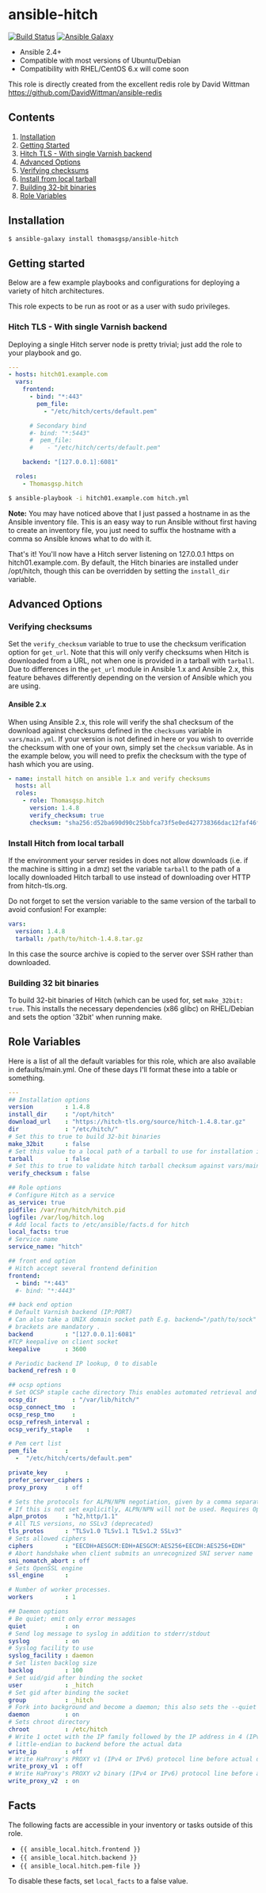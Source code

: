 # ansible-hitch

[![Build Status](https://api.travis-ci.org/ThomasGsp/ansible-hitch.svg?branch=master)](https://travis-ci.org/ThomasGsp/ansible-hitch) [![Ansible Galaxy](https://img.shields.io/badge/galaxy-ThomasGsp.hitch-blue.svg?style=flat)](https://galaxy.ansible.com/thomasgsp/ansible-hitch)

 - Ansible 2.4+
 - Compatible with most versions of Ubuntu/Debian
 - Compatibility with RHEL/CentOS 6.x will come soon

 This role is directly created from the excellent redis role by David Wittman
 https://github.com/DavidWittman/ansible-redis

## Contents

 1. [Installation](#installation)
 2. [Getting Started](#getting-started)
  1. [Hitch TLS - With single Varnish backend](#single-hitch-varnish)
 3. [Advanced Options](#advanced-options)
  1. [Verifying checksums](#verifying-checksums)
  2. [Install from local tarball](#install-from-local-tarball)
  3. [Building 32-bit binaries](#building-32-bit-binaries)
 4. [Role Variables](#role-variables)

## Installation

``` bash
$ ansible-galaxy install thomasgsp/ansible-hitch
```

## Getting started

Below are a few example playbooks and configurations for deploying a variety of hitch architectures.

This role expects to be run as root or as a user with sudo privileges.

### Hitch TLS - With single Varnish backend

Deploying a single Hitch server node is pretty trivial; just add the role to your playbook and go.

``` yml
---
- hosts: hitch01.example.com
  vars:
    frontend:
      - bind: "*:443"
        pem_file:
          - "/etc/hitch/certs/default.pem"

      # Secondary bind
      #- bind: "*:5443"
      #  pem_file:
      #    - "/etc/hitch/certs/default.pem"

    backend: "[127.0.0.1]:6081"

  roles:
    - Thomasgsp.hitch
```

``` bash
$ ansible-playbook -i hitch01.example.com hitch.yml
```

**Note:** You may have noticed above that I just passed a hostname in as the Ansible inventory file. This is an easy way to run Ansible without first having to create an inventory file, you just need to suffix the hostname with a comma so Ansible knows what to do with it.

That's it! You'll now have a Hitch server listening on 127.0.0.1 https on hitch01.example.com. By default, the Hitch binaries are installed under /opt/hitch, though this can be overridden by setting the `install_dir` variable.


## Advanced Options

### Verifying checksums

Set the `verify_checksum` variable to true to use the checksum verification option for `get_url`.
Note that this will only verify checksums when Hitch is downloaded from a URL, not when one is provided in a tarball with `tarball`.
Due to differences in the `get_url` module in Ansible 1.x and Ansible 2.x, this feature behaves differently depending on the version of Ansible which you are using.


#### Ansible 2.x

When using Ansible 2.x, this role will verify the sha1 checksum of the download against checksums defined in the `checksums` variable in `vars/main.yml`.
If your version is not defined in here or you wish to override the checksum with one of your own, simply set the `checksum` variable. As in the example below, you will need to prefix the checksum with the type of hash which you are using.

``` yaml
- name: install hitch on ansible 1.x and verify checksums
  hosts: all
  roles:
    - role: Thomasgsp.hitch
      version: 1.4.8
      verify_checksum: true
      checksum: "sha256:d52ba690d90c25bbfca73f5e0ed427738366dac12faf46fb5834e497cc2d1ac3"
```

### Install Hitch from local tarball

If the environment your server resides in does not allow downloads (i.e. if the machine is sitting in a dmz) set the variable `tarball` to the path of a locally downloaded Hitch tarball to use instead of downloading over HTTP from hitch-tls.org.

Do not forget to set the version variable to the same version of the tarball to avoid confusion! For example:

```yml
vars:
  version: 1.4.8
  tarball: /path/to/hitch-1.4.8.tar.gz
```

In this case the source archive is copied to the server over SSH rather than downloaded.

### Building 32 bit binaries

To build 32-bit binaries of Hitch (which can be used for, set `make_32bit: true`.
This installs the necessary dependencies (x86 glibc) on RHEL/Debian and sets the option '32bit' when running make.

## Role Variables

Here is a list of all the default variables for this role, which are also available in defaults/main.yml. One of these days I'll format these into a table or something.

``` yml
---
## Installation options
version         : 1.4.8
install_dir     : "/opt/hitch"
download_url    : "https://hitch-tls.org/source/hitch-1.4.8.tar.gz"
dir             : "/etc/hitch/"
# Set this to true to build 32-bit binaries
make_32bit      : false
# Set this value to a local path of a tarball to use for installation instead of downloading
tarball         : false
# Set this to true to validate hitch tarball checksum against vars/main.ym
verify_checksum : false

## Role options
# Configure Hitch as a service
as_service: true
pidfile: /var/run/hitch/hitch.pid
logfile: /var/log/hitch.log
# Add local facts to /etc/ansible/facts.d for hitch
local_facts: true
# Service name
service_name: "hitch"

## front end option
# Hitch accept several frontend definition
frontend:
  - bind: "*:443"
  #- bind: "*:4443"

## back end option
# Default Varnish backend (IP:PORT)
# Can also take a UNIX domain socket path E.g. backend="/path/to/sock"
# brackets are mandatory .
backend         : "[127.0.0.1]:6081"
#TCP keepalive on client socket
keepalive       : 3600

# Periodic backend IP lookup, 0 to disable
backend_refresh : 0

## ocsp options
# Set OCSP staple cache directory This enables automated retrieval and stapling of OCSP responses
ocsp_dir          : "/var/lib/hitch/"
ocsp_connect_tmo  :
ocsp_resp_tmo     :
ocsp_refresh_interval :
ocsp_verify_staple    :

# Pem cert list
pem_file        :
  -  "/etc/hitch/certs/default.pem"

private_key     :
prefer_server_ciphers :
proxy_proxy     : off

# Sets the protocols for ALPN/NPN negotiation, given by a comma separated list.
# If this is not set explicitly, ALPN/NPN will not be used. Requires OpenSSL 1.0.1 for NPN and OpenSSL 1.0.2 for ALPN.
alpn_protos     : "h2,http/1.1"
# All TLS versions, no SSLv3 (deprecated)
tls_protos      : "TLSv1.0 TLSv1.1 TLSv1.2 SSLv3"
# Sets allowed ciphers
ciphers         : "EECDH+AESGCM:EDH+AESGCM:AES256+EECDH:AES256+EDH"
# Abort handshake when client submits an unrecognized SNI server name
sni_nomatch_abort : off
# Sets OpenSSL engine
ssl_engine      :

# Number of worker processes.
workers         : 1

## Daemon options
# Be quiet; emit only error messages
quiet           : on
# Send log message to syslog in addition to stderr/stdout
syslog          : on
# Syslog facility to use
syslog_facility : daemon
# Set listen backlog size
backlog         : 100
# Set uid/gid after binding the socket
user            : _hitch
# Set gid after binding the socket
group           : _hitch
# Fork into background and become a daemon; this also sets the --quiet option
daemon          : on
# Sets chroot directory
chroot          : /etc/hitch
# Write 1 octet with the IP family followed by the IP address in 4 (IPv4) or 16 (IPv6) octets
# little-endian to backend before the actual data
write_ip        : off
# Write HaProxy's PROXY v1 (IPv4 or IPv6) protocol line before actual data
write_proxy_v1  : off
# Write HaProxy's PROXY v2 binary (IPv4 or IPv6) protocol line before actual data
write_proxy_v2  : on
```

## Facts

The following facts are accessible in your inventory or tasks outside of this role.

- `{{ ansible_local.hitch.frontend }}`
- `{{ ansible_local.hitch.backend }}`
- `{{ ansible_local.hitch.pem-file }}`


To disable these facts, set `local_facts` to a false value.
